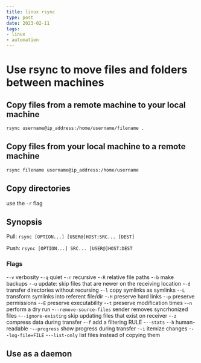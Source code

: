 ```yaml
---
title: linux rsync
type: post
date: 2023-02-11
tags: 
- linux
- automation
---
```


# Use rsync to move files and folders between machines

## Copy files from a remote machine to your local machine

`rsync username@ip_address:/home/username/filename .`

## Copy files from your local machine to a remote machine

`rsync filename username@ip_address:/home/username`

## Copy directories

use the `-r` flag

## Synopsis

Pull: `rsync [OPTION...] [USER@]HOST:SRC... [DEST]`

Push: `rsync [OPTION...] SRC... [USER@]HOST:DEST`

### Flags

-`-v` verbosity
-`-q` quiet
-`-r` recursive
-`-R` relative file paths
-`-b` make backups
-`-u` update: skip files that are newer on the receiving location
-`-d` transfer directories without recursing
-`-l` copy symlinks as symlinks
-`-L` transform symlinks into referent file/dir
-`-H` preserve hard links
-`-p` preserve permissions
-`-E` preserve executability
-`-t` preserve modification times
-`-n` perform a dry run
-`--remove-source-files` sender removes syncrhonized files
-`--ignore-existing` skip updating files that exist on receiver
-`-z` compress data during transfer
-`-f` add a filtering RULE
-`--stats`
-`-h` human-readable
-`--progress` show progress during transfer
-`-i` itemize changes
-`--log-file=FILE`
-`--list-only` list files instead of copying them

## Use as a daemon
